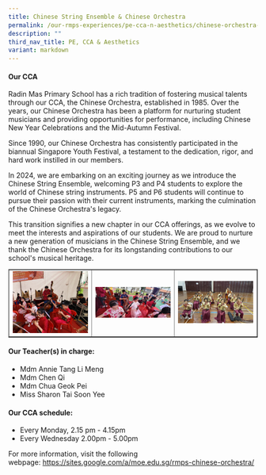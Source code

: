 ```yaml
---
title: Chinese String Ensemble & Chinese Orchestra
permalink: /our-rmps-experiences/pe-cca-n-aesthetics/chinese-orchestra-string-ensemble/
description: ""
third_nav_title: PE, CCA & Aesthetics
variant: markdown
---
```

<h4><strong>Our CCA</strong></h4>
<p>Radin Mas Primary School has a rich tradition of  fostering musical talents through our CCA, the Chinese Orchestra, established  in 1985. Over the years, our Chinese Orchestra has been a platform for  nurturing student musicians and providing opportunities for performance,  including Chinese New Year Celebrations and the Mid-Autumn Festival.</p>
<p>Since 1990, our Chinese Orchestra has  consistently participated in the biannual Singapore Youth Festival, a testament  to the dedication, rigor, and hard work instilled in our members.</p>
<p>In 2024, we are embarking on an exciting  journey as we introduce the Chinese String Ensemble, welcoming P3 and P4  students to explore the world of Chinese string instruments. P5 and P6 students  will continue to pursue their passion with their current instruments, marking  the culmination of the Chinese Orchestra's legacy.</p>
<p>This transition signifies a new chapter in  our CCA offerings, as we evolve to meet the interests and aspirations of our  students. We are proud to nurture a new generation of musicians in the Chinese  String Ensemble, and we thank the Chinese Orchestra for its longstanding contributions  to our school's musical heritage. </p>

<table style="border-collapse: collapse; width: 100%;" border="1">
<tbody>
<tr>
<td style="width: 33.3333%;"><img src="/images/chinese-string1.jpeg"></td>
<td style="width: 33.3333%;"><img src="/images/chinese-string2.jpeg"></td>
<td style="width: 33.3333%;"><img src="/images/chinese-string3.jpeg"></td>
</tr>
</tbody>
</table>
<h4><strong>Our Teacher(s) in charge:</strong></h4>
<ul>
	<li>Mdm Annie Tang Li Meng</li>
<li>Mdm Chen Qi</li>
<li>Mdm Chua Geok Pei</li>
<li>Miss Sharon Tai Soon Yee</li>
</ul>
<h4><strong>Our CCA schedule:</strong></h4>
<ul>
<li>Every Monday, 2.15 pm - 4.15pm&nbsp;</li>
<li>Every Wednesday 2.00pm - 5.00pm</li>
</ul>
<p>For more information, visit the following webpage:&nbsp;<a href="https://sites.google.com/a/moe.edu.sg/rmps-chinese-orchestra/" target="">https://sites.google.com/a/moe.edu.sg/rmps-chinese-orchestra/</a></p>